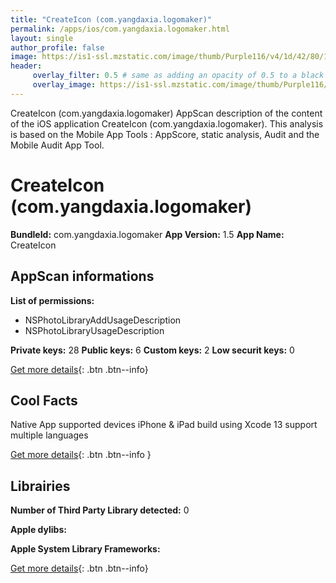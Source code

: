 ```yaml
---
title: "CreateIcon (com.yangdaxia.logomaker)"
permalink: /apps/ios/com.yangdaxia.logomaker.html
layout: single
author_profile: false
image: https://is1-ssl.mzstatic.com/image/thumb/Purple116/v4/1d/42/80/1d4280c3-bb4b-1d4e-31be-53e73b091812/AppIcon-0-0-1x_U007emarketing-0-0-0-7-0-0-sRGB-0-0-0-GLES2_U002c0-512MB-85-220-0-0.png/512x512bb.jpg
header: 
     overlay_filter: 0.5 # same as adding an opacity of 0.5 to a black background
     overlay_image: https://is1-ssl.mzstatic.com/image/thumb/Purple116/v4/1d/42/80/1d4280c3-bb4b-1d4e-31be-53e73b091812/AppIcon-0-0-1x_U007emarketing-0-0-0-7-0-0-sRGB-0-0-0-GLES2_U002c0-512MB-85-220-0-0.png/512x512bb.jpg
---
```

CreateIcon (com.yangdaxia.logomaker) AppScan description of the content of the iOS application CreateIcon (com.yangdaxia.logomaker). This analysis is based on the Mobile App Tools : AppScore, static analysis, Audit and the Mobile Audit App Tool.

# CreateIcon (com.yangdaxia.logomaker)

**BundleId:** com.yangdaxia.logomaker
**App Version:** 1.5
**App Name:** CreateIcon


## AppScan informations 

**List of permissions:** 
- NSPhotoLibraryAddUsageDescription
- NSPhotoLibraryUsageDescription
  
  
**Private keys:** 28
**Public keys:** 6
**Custom keys:** 2
**Low securit keys:** 0
  
[Get more details](/pricing.html){: .btn .btn--info}

## Cool Facts

Native App
supported devices iPhone & iPad
build using Xcode 13
support multiple languages
  
[Get more details](/pricing.html){: .btn .btn--info }

## Librairies 
**Number of Third Party Library detected:** 0


**Apple dylibs:**


**Apple System Library Frameworks:**


  
[Get more details](/pricing.html){: .btn .btn--info}

